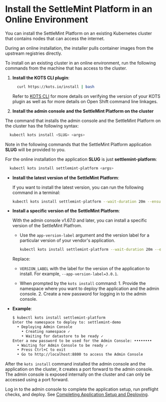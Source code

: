 # Install the SettleMint Platform in an Online Environment

You can install the SettleMint Platform on an existing Kubernetes cluster that contains nodes that can access the
internet.

During an online installation, the installer pulls container images from the upstream registries directly.

To install on an existing cluster in an online environment, run the following commands from the machine that has access to the
cluster.

1. **Install the KOTS CLI plugin**:

   ```bash
     curl https://kots.io/install | bash
   ```

   Refer to [KOTS CLI](./install-kots.md) for more details on verifying the version of your KOTS plugin as well as for more
   details on Open Shift command line linkages.

2. **Install the admin console and the SettleMint Platform on the cluster**

The command that installs the admin console and the SettleMint Platform on the cluster has the following syntax:

```bash
  kubectl kots install <SLUG> <args>
```

Note in the following commands that the SettleMint Platform application **SLUG** will be provided to you.

For the online installation the application **SLUG** is just **settlemint-platform**:

```bash
  kubectl kots install settlemint-platform <args>
```

- **Install the latest version of the SettleMint Platform**:

  If you want to install the latest version, you can run the following command in a terminal:

  ```bash
  kubectl kots install settlemint-platform --wait-duration 20m --ensure-rbac --strict-security-context
  ```

- **Install a specific version of the SettleMint Platform**:

  With the admin console v1.67.0 and later, you can install a
  specific version of the SettleMint Platfrom.

  - Use the `app-version-label` argument and the version label for a particular
    version of your vendor's application.

    ```bash
    kubectl kots install settlemint-platform --wait-duration 20m --ensure-rbac --strict-security-context --app-version-label=VERSION_LABEL
    ```

  Replace:

  - `VERSION_LABEL` with the label for the version of the application to install. For
    example, `--app-version-label=3.0.1`.

  - When prompted by the `kots install` command: 1. Provide the namespace where you want to deploy the application and the admin console. 2. Create a new password for logging in to the admin console.

- **Example**:

  ```bash
  $ kubectl kots install settlemint-platform
  Enter the namespace to deploy to: settlemint-demo
    • Deploying Admin Console
      • Creating namespace ✓
      • Waiting for datastore to be ready ✓
  Enter a new password to be used for the Admin Console: ••••••••
    • Waiting for Admin Console to be ready ✓
    • Press Ctrl+C to exit
    • Go to http://localhost:8800 to access the Admin Console
  ```

After the `kots install` command installed the admin console and the application on the cluster, it creates a port
forward to the admin console. The admin console is exposed internally on the cluster and can only be accessed using a
port forward.

Log in to the admin console to complete the application setup, run preflight checks, and deploy.
See [Completing Application Setup and Deploying](../completing-setup-and-deploying.md).
